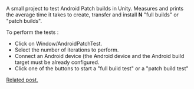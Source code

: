 A small project to test Android Patch builds in Unity. Measures and prints the average time it takes to create, transfer and install **N** "full builds" or "patch builds".


To perform the tests :
 - Click on Window/AndroidPatchTest.
 - Select the number of iterations to
   perform.
 - Connect an Android device (the Android device and the Android build
   target must be already configured.
 - Click one of the buttons to start a "full build test" or a "patch
   build test"

[Related post.](http://guillermoiruretagoyena.com/blog/2019/07/15/androidpatch.html)
